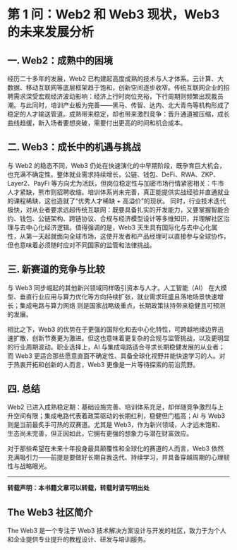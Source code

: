 # 第 1 问：Web2 和 Web3 现状，Web3 的未来发展分析


## 一. Web2：成熟中的困境
经历二十多年的发展，Web2 已构建起高度成熟的技术与人才体系。云计算、大数据、移动互联网等底层框架趋于饱和，创新空间逐步收窄。传统互联网企业的招聘需求深受宏观经济波动影响：经济上行时岗位充裕，下行周期则频繁出现裁员潮。与此同时，培训产业极为完善——黑马、传智、达内、北大青鸟等机构形成了稳定的人才输送管道。成熟带来稳定，却也带来激烈竞争：晋升通道被压缩，成长曲线趋缓，新入场者要想突破，需要付出更高的时间和机会成本。

## 二. Web3：成长中的机遇与挑战
与 Web2 的稳态不同，Web3 仍处在快速演化的中早期阶段，既孕育巨大机会，也充满不确定性。整体就业需求持续增长，公链、钱包、DeFi、RWA、ZKP、Layer2、PayFi 等方向尤为活跃，但岗位稳定性与加密市场行情紧密相关：牛市人才紧缺，熊市则招聘收缩。培训体系尚未完善，真正能提供实战经验并直通就业的课程稀缺，这也造就了“优秀人才稀缺 + 高溢价”的现状。
同时，行业技术迭代极快，对从业者要求远超传统互联网：既要具备扎实的开发能力，又要掌握智能合约、钱包、公链架构、跨链协议、合规与经济模型设计等多维知识，并理解社区治理与去中心化经济逻辑。值得强调的是，Web3 天生具有国际化与去中心化属性，从第一天起就面向全球市场，这使开发者和产品经理可以直接参与全球协作，但也意味着必须随时应对不同国家的监管和法律挑战。

## 三. 新赛道的竞争与比较
与 Web3 同步崛起的其他新兴领域同样吸引资本与人才。人工智能（AI） 在大模型、垂直行业应用与算力优化等方向持续扩张，就业需求旺盛且落地场景快速增长；集成电路与算力网络 则是国家战略级重点，长期政策扶持带来稳健且可预测的发展。

相比之下，Web3 的优势在于更强的国际化和去中心化特性，可跨越地缘边界迅速扩散，创新节奏更为激进。但这也意味着更复杂的合规与监管挑战，以及更明显的行业周期波动。职业选择上，AI 与集成电路适合寻求长期稳健发展的从业者；而 Web3 更适合那些愿意直面不确定性、具备全球化视野并能快速学习的人。对于热衷开拓和创新的人而言，Web3 更像是一片等待探索的前沿荒野。

## 四. 总结
Web2 已进入成熟稳定期：基础设施完善、培训体系充足，却伴随竞争激烈与上升空间有限；集成电路代表着政策驱动的长期红利，稳健但门槛高；AI 与 Web3 则是当前最炙手可热的双赛道。尤其是 Web3，作为新兴领域，人才远未饱和、生态尚未完善，但正因如此，它拥有更强的想象力与潜在财富效应。

对于那些希望在未来十年投身最具颠覆性和全球化的赛道的人而言，Web3 依然充满吸引力——前提是要做好长期自我迭代、持续学习，并具备穿越周期的心理韧性与战略眼光。

---

**转载声明：本书籍文章可以转载，转载时请写明出处**

## The Web3 社区简介
The Web3 是一个专注于 Web3 技术解决方案设计与开发的社区，致力于为个人和企业提供专业提升的教程设计、研发与培训服务。
